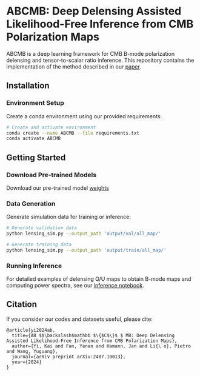 # ABCMB: Deep Delensing Assisted Likelihood-Free Inference from CMB Polarization Maps


ABCMB is a deep learning framework for CMB B-mode polarization delensing and tensor-to-scalar ratio inference. This repository contains the implementation of the method described in our [paper](https://www.arxiv.org/abs/2407.10013).

## Installation


### Environment Setup

Create a conda environment using our provided requirements:

```bash
# Create and activate environment
conda create --name ABCMB --file requirements.txt
conda activate ABCMB
```


## Getting Started

### Download Pre-trained Models

Download our pre-trained model [weights](https://drive.google.com/file/d/1o9K4-QeXbYrFvCUUfLK-1GOQft-N9jim/view?usp=drive_link)


### Data Generation

Generate simulation data for training or inference:

```bash
# Generate validation data
python lensing_sim.py --output_path 'output/val/all_map/'

# Generate training data
python lensing_sim.py --output_path 'output/train/all_map/'
```


### Running Inference

For detailed examples of delensing Q/U maps to obtain B-mode maps and computing power spectra, see our [inference notebook](inference.ipynb).




## Citation 
If you consider our codes and datasets useful, please cite:
```
@article{yi2024ab,
  title={AB $$\backslash$mathbb $\{$C$\}$ $ MB: Deep Delensing Assisted Likelihood-Free Inference from CMB Polarization Maps},
  author={Yi, Kai and Fan, Yanan and Hamann, Jan and Li{\`o}, Pietro and Wang, Yuguang},
  journal={arXiv preprint arXiv:2407.10013},
  year={2024}
}
```
